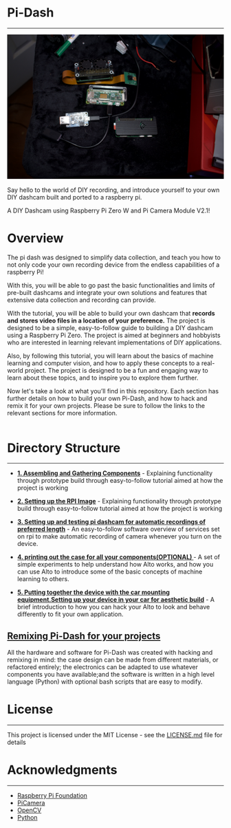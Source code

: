 

# Pi-Dash
___________________
![](/images/overview-pi-dash.jpeg)


Say hello to the world of DIY recording, and introduce yourself to your own DIY dashcam built and ported to a raspberry pi.

A DIY Dashcam using Raspberry Pi Zero W and Pi Camera Module V2.1!


# Overview
The pi dash was designed to simplify data collection, and teach you how to not only code your own recording device from the endless capabilities of a raspberry Pi!  

With this, you will be able to go past the basic functionalities and limits of pre-built dashcams
and integrate your own solutions and features that extensive data collection and recording can provide.

With the tutorial, you will be able to build your own dashcam that **records and stores video files in a location of your preference.** The project is designed to be a simple, easy-to-follow guide to building a DIY dashcam using a Raspberry Pi Zero. The project is aimed at beginners and hobbyists who are interested in learning relevant implementations of DIY applications.

Also, by following this tutorial, you will learn about the basics of machine learning and computer vision, and how to apply these concepts to a real-world project. The project is designed to be a fun and engaging way to learn about these topics, and to inspire you to explore them further.

Now let's take a look at what you’ll find in this repository. Each section has further details on how to build your own Pi-Dash, and how to hack and remix it for your own projects. Please be sure to follow the links to the relevant sections for more information.
<br>
<br>

# Directory Structure 
-------------------------------------
-  **[1. Assembling and Gathering Components](Hardware/Electronics/1.0_Gathering-All-Necessary-Components.md)** -
Explaining functionality through prototype build through easy-to-follow tutorial aimed at how the project is working

-  **[2. Setting up the RPI Image](Software/2.0_Configuring-The-RPI-Image.md)** -
Explaining functionality through prototype build through easy-to-follow tutorial aimed at how the project is working


-  **[3. Setting up and testing pi dashcam for automatic recordings of preferred length](./Software/3.0_Software-Configuring-and-Testing.md)** -
An easy-to-follow software overview of services set on rpi to make automatic recording of camera whenever you turn on the device.
- **[4.  printing out the case for all your components(OPTIONAL) ](./Hardware/Casing/4.0_Printing-Case.md)** -
A set of simple experiments to help understand how Alto works, and how you can use Alto to introduce some of the basic concepts of machine learning to others.

- **[5. Putting together the device with the car mounting equipment.Setting up your device in your car for aesthetic build](Hardware/Mount/5.0_Attaching-The-Car-Mount.md)** -
A brief introduction to how you can hack your Alto to look and behave differently to fit your own application.

## [Remixing Pi-Dash for your projects](remixing-pi-dash.md)

All the hardware and software for Pi-Dash was created with hacking and remixing in mind: the case design can be made from different materials, or refactored entirely; the electronics can be adapted to use whatever components you have available;and the software is written in a high level language (Python) with optional bash scripts that are easy to modify. 


# License
____________________
This project is licensed under the MIT License - see the [LICENSE.md](LICENSE.md) file for details

# Acknowledgments
____________________
- [Raspberry Pi Foundation](https://www.raspberrypi.org/)
- [PiCamera](https://picamera.readthedocs.io/en/release-1.13/)
- [OpenCV](https://opencv.org/)
- [Python](https://www.python.org/)
  

